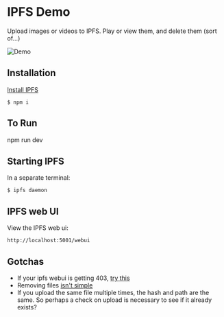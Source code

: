 # IPFS Demo
Upload images or videos to IPFS. Play or view them, and delete them (sort of...)

![Demo](https://github.com/wrannaman/IPFS-Demo/blob/master/demo.gif)

## Installation
[Install IPFS](https://ipfs.io/docs/install/)

`$ npm i`

## To Run
 npm run dev

## Starting IPFS
In a separate terminal:

`$ ipfs daemon`

## IPFS web UI
View the IPFS web ui:

`http://localhost:5001/webui`

## Gotchas
 - If your ipfs webui is getting 403, [try this](https://github.com/ipfs-shipyard/ipfs-webui/issues/596#issuecomment-314395014)
 - Removing files [isn't simple]( https://discuss.ipfs.io/t/can-i-delete-my-content-from-the-network/301/31)
 - If you upload the same file multiple times, the hash and path are the same. So perhaps a check on upload is necessary to see if it already exists?
